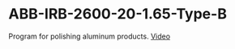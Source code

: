 # ABB-IRB-2600-20-1.65-Type-B
Program for polishing aluminum products.
[Video](https://youtu.be/xEFVrqiy-W8{:target="_blank")
